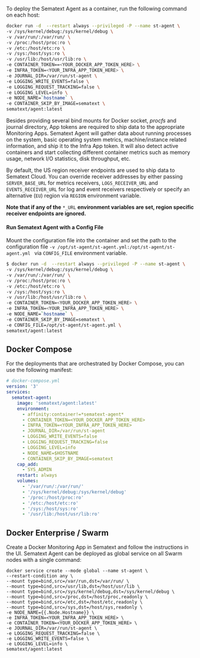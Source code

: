 To deploy the Sematext Agent as a container, run the following command on each host:

```bash
docker run -d  --restart always --privileged -P --name st-agent \
-v /sys/kernel/debug:/sys/kernel/debug \
-v /var/run/:/var/run/ \
-v /proc:/host/proc:ro \
-v /etc:/host/etc:ro \
-v /sys:/host/sys:ro \
-v /usr/lib:/host/usr/lib:ro \
-e CONTAINER_TOKEN==<YOUR_DOCKER_APP_TOKEN_HERE> \
-e INFRA_TOKEN=<YOUR_INFRA_APP_TOKEN_HERE> \
-e JOURNAL_DIR=/var/run/st-agent \
-e LOGGING_WRITE_EVENTS=false \
-e LOGGING_REQUEST_TRACKING=false \
-e LOGGING_LEVEL=info \
-e NODE_NAME=`hostname` \
-e CONTAINER_SKIP_BY_IMAGE=sematext \
sematext/agent:latest
```

Besides providing several bind mounts for Docker socket, _procfs_ and journal directory, App tokens are required to ship data to the appropriate Monitoring Apps. Sematext Agent will gather data about running processes on the system, basic operating system metrics, machine/instance related information, and ship it to the Infra App token. It will also detect active containers and start collecting different container metrics such as memory usage, network I/O statistics, disk throughput, etc.

By default, the US region receiver endpoints are used to ship data to Sematext Cloud. You can override receiver addresses by either passing `SERVER_BASE_URL` for metrics receivers, `LOGS_RECEIVER_URL` and `EVENTS_RECEIVER_URL` for log and event receivers respectively or specify an alternative (`EU`) region via `REGION` environment variable.

**Note that if any of the** `*_URL` **environment variables are set, region specific receiver endpoints are ignored.**

#### Run Sematext Agent with a Config File

Mount the configuration file into the container and set the path to the configuration file ```-v /opt/st-agent/st-agent.yml:/opt/st-agent/st-agent.yml ``` via `CONFIG_FILE` environment variable.

```bash
$ docker run -d  --restart always --privileged -P --name st-agent \
-v /sys/kernel/debug:/sys/kernel/debug \
-v /var/run/:/var/run/ \
-v /proc:/host/proc:ro \
-v /etc:/host/etc:ro \
-v /sys:/host/sys:ro \
-v /usr/lib:/host/usr/lib:ro \
-e CONTAINER_TOKEN=<YOUR_DOCKER_APP_TOKEN_HERE> \
-e INFRA_TOKEN=<YOUR_INFRA_APP_TOKEN_HERE> \
-e NODE_NAME=`hostname` \
-e CONTAINER_SKIP_BY_IMAGE=sematext \
-e CONFIG_FILE=/opt/st-agent/st-agent.yml \
sematext/agent:latest
```

## Docker Compose
For the deployments that are orchestrated by Docker Compose, you can use the following manifest:

```yaml
# docker-compose.yml
version: '3'
services:
  sematext-agent:
    image: 'sematext/agent:latest'
    environment:
      - affinity:container!=*sematext-agent*
      - CONTAINER_TOKEN=<YOUR_DOCKER_APP_TOKEN_HERE>
      - INFRA_TOKEN=<YOUR_INFRA_APP_TOKEN_HERE>
      - JOURNAL_DIR=/var/run/st-agent
      - LOGGING_WRITE_EVENTS=false
      - LOGGING_REQUEST_TRACKING=false
      - LOGGING_LEVEL=info
      - NODE_NAME=$HOSTNAME
      - CONTAINER_SKIP_BY_IMAGE=sematext
    cap_add:
      - SYS_ADMIN
    restart: always
    volumes:
      - '/var/run/:/var/run/'
      - '/sys/kernel/debug:/sys/kernel/debug'
      - '/proc:/host/proc:ro'
      - '/etc:/host/etc:ro'
      - '/sys:/host/sys:ro'
      - '/usr/lib:/host/usr/lib:ro'
```

## Docker Enterprise / Swarm

Create a Docker Monitoring App in Sematext and follow the instructions in the UI.
Sematext Agent can be deployed as global service on all Swarm nodes with a single command:

```
docker service create --mode global --name st-agent \
--restart-condition any \
--mount type=bind,src=/var/run,dst=/var/run/ \
--mount type=bind,src=/usr/lib,dst=/host/usr/lib \
--mount type=bind,src=/sys/kernel/debug,dst=/sys/kernel/debug \
--mount type=bind,src=/proc,dst=/host/proc,readonly \
--mount type=bind,src=/etc,dst=/host/etc,readonly \
--mount type=bind,src=/sys,dst=/host/sys,readonly \
-e NODE_NAME={{.Node.Hostname}} \
-e INFRA_TOKEN=<YOUR_INFRA_APP_TOKEN_HERE> \
-e CONTAINER_TOKEN=<YOUR_DOCKER_APP_TOKEN_HERE> \
-e JOURNAL_DIR=/var/run/st-agent \
-e LOGGING_REQUEST_TRACKING=false \
-e LOGGING_WRITE_EVENTS=false \
-e LOGGING_LEVEL=info \
sematext/agent:latest
```
